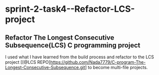 # sprint-2-task4--Refactor-LCS-project
## Refactor The Longest Consecutive Subsequence(LCS) C programming project 
I used what I have learned from the build process and refactor to the LCS project [[@LCS REPO]<https://github.com/Nada7779/C-program-The-Longest-Consecutive-Subsequence.git>] to become multi-file projects.
